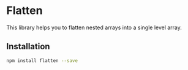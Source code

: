 # Flatten

This library helps you to flatten nested arrays into a single level array.

## Installation
```bash
npm install flatten --save
```
